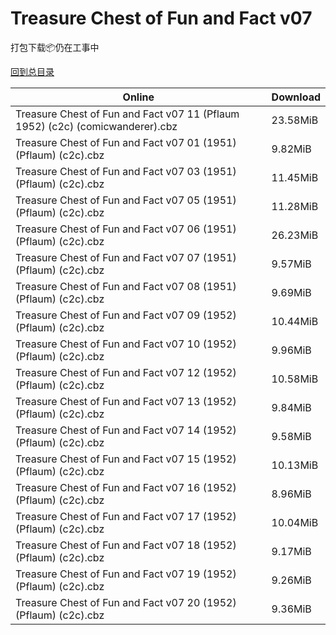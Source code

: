 # Treasure Chest of Fun and Fact v07

打包下载📦仍在工事中

[回到总目录](/Catalogs.md)







Online | Download
--- | ---
Treasure Chest of Fun and Fact v07 11 (Pflaum 1952) (c2c) (comicwanderer).cbz | 23.58MiB
Treasure Chest of Fun and Fact v07 01 (1951) (Pflaum) (c2c).cbz | 9.82MiB
Treasure Chest of Fun and Fact v07 03 (1951) (Pflaum) (c2c).cbz | 11.45MiB
Treasure Chest of Fun and Fact v07 05 (1951) (Pflaum) (c2c).cbz | 11.28MiB
Treasure Chest of Fun and Fact v07 06 (1951) (Pflaum) (c2c).cbz | 26.23MiB
Treasure Chest of Fun and Fact v07 07 (1951) (Pflaum) (c2c).cbz | 9.57MiB
Treasure Chest of Fun and Fact v07 08 (1951) (Pflaum) (c2c).cbz | 9.69MiB
Treasure Chest of Fun and Fact v07 09 (1952) (Pflaum) (c2c).cbz | 10.44MiB
Treasure Chest of Fun and Fact v07 10 (1952) (Pflaum) (c2c).cbz | 9.96MiB
Treasure Chest of Fun and Fact v07 12 (1952) (Pflaum) (c2c).cbz | 10.58MiB
Treasure Chest of Fun and Fact v07 13 (1952) (Pflaum) (c2c).cbz | 9.84MiB
Treasure Chest of Fun and Fact v07 14 (1952) (Pflaum) (c2c).cbz | 9.58MiB
Treasure Chest of Fun and Fact v07 15 (1952) (Pflaum) (c2c).cbz | 10.13MiB
Treasure Chest of Fun and Fact v07 16 (1952) (Pflaum) (c2c).cbz | 8.96MiB
Treasure Chest of Fun and Fact v07 17 (1952) (Pflaum) (c2c).cbz | 10.04MiB
Treasure Chest of Fun and Fact v07 18 (1952) (Pflaum) (c2c).cbz | 9.17MiB
Treasure Chest of Fun and Fact v07 19 (1952) (Pflaum) (c2c).cbz | 9.26MiB
Treasure Chest of Fun and Fact v07 20 (1952) (Pflaum) (c2c).cbz | 9.36MiB